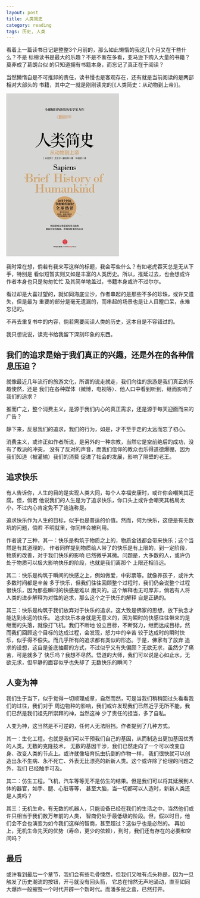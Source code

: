 ```yaml
---
layout: post
title: 人类简史
category: reading
tags: 历史, 人类
---
```


看着上一篇读书日记是整整3个月前的，那么如此懒惰的我这几个月又在干些什么？不是
标榜读书是最大的乐趣？不是不断在多看，亚马逊下购入大量的书籍？莫非成了葛朗台似
的只知道拥有书籍本身，而忘记了真正在于阅读？

当然懒惰自是不可推卸的责任，读书慢也是客观存在，还有就是当前阅读的是两部相对大部头的
书籍，其中之一就是刚刚读完的[《人类简史：从动物到上帝》]。

![human_history](/assets/images/human_history.jpg)

我时常在想，倘若有我来写这样的标题，我会写些什么？有如老虎吞天总是无从下手，特别是
看似短暂实则又如是丰富的人类历史。所以，推延过去，也会想或许作者本身也只是匆匆忙忙
及其简单地盖过，书籍本身或许不过尔尔。

看过却是大喜过望的，就如同海底尘沙，作者串起的是那些不多的珍珠，或许又遗失，但是最为
重要的部分是毫无遗漏的，而串起的场景也是让人目瞪口呆，永难忘记的。

不再去重复书中的内容，倘若需要阅读人类的历史，这本自是不容错过的。

我只想说说，读完书给我留下深刻印象的东西。

## 我们的追求是始于我们真正的兴趣，还是外在的各种信息压迫？

就像最近几年流行的旅游文化，所谓的说走就走，我们向往的旅游是我们真正的乐趣使然，还是
我们在各种媒体（微博，电视等）、他人口中看到听到，继而影响了我们的追求？

推而广之，整个消费主义，是源于我们内心的真正需求，还是源于每天迎面而来的广告？

静下来，反思我们的追求，我们的行为，如是，才不至于走的太远而忘了初心。

消费主义，或许正如作者所说，是另外的一种宗教，当然它是空前绝后的成功，没有了教派的冲突，
没有了反对的声音，而我们信仰的教众也乐得道德爆棚，因为我们知道（被灌输）我们的消费
促进了社会的发展，影响了隔壁的老王。

## 追求快乐

有人告诉你，人生的目的是实现人类大同，每个人幸福安康时，或许你会嘲笑其迂腐。但，倘若
他说我们的人生是为了追求快乐，你口头上或许会嘲笑其格局太小，不过内心肯定免不了连连称是。

追求快乐作为人生的目标，似乎也是普适的价值。然而，何为快乐，这便是有无数坑的问题，倘若
不明就里，你同样会被利用。

作者说了三种，其一：快乐是构筑于物质之上的，物质金钱都会带来快乐；这个当然是有其道理的，
作者同样提到物质给人带了的快乐是有上限的，到一定阶段，物质的改善，对于我们快乐的影响
已然微乎其微。问题是，大多数的人，或许仍处于物质可以极大影响快乐的阶段，也就是我们离那个
上限还相当远。

其二：快乐是构筑于瞬间的快感之上，例如做爱，中彩票等。就像养孩子，或许大多数时间都是辛苦
多于快乐，但我们往往回顾整个过程时，我们仍会说整个过程很快乐，因为那些瞬时的快感是难以
磨灭的。这个解释也无可厚非，倘若有人将人类的进步解释为对性的追求，那么这个之于快乐的解释
自是正确的。

其三：快乐是构筑于我们放弃对于快乐的追求。这大致是佛家的思想，放下执念才能达到永远的快乐。
追求快乐本身就是无意义的，因为瞬时的快感往往带来的是继而的失落，就像打飞机。我们不断地
设立目标，不断努力，继而达成目标，然而我们回顾这个目标的达成过程，会发现，怒力中的辛苦
较于达成时的瞬时快乐，似乎得不偿失。而几乎所有的追求都有类似的形态。于是，佛家有了放弃
追求的设想，这自是釜底抽薪的方式，不过似乎又有失偏颇？无欲无求，虽然少了痛苦，可是就多了
快乐吗？我想不尽然。悟道的大师，我们可以说是心如止水，无欲无求，但平静的面容似乎也失却了
无数快乐的瞬间？


## 人变为神

我们生于当下，似乎觉得一切顺理成章，自然而然，可是当我们稍稍回过头看看我们的过往，我们对于
周边物种的影响，我们或许发现我们已然近乎无所不能，我们已然是我们祖先所崇拜的神，当然这神
少了责任的担当，多了自私。

人变为神，这当然是不可逆的，任何人无法阻挡。作者提到了几种方式。

其一：生化工程。也就是我们可以干预我们自己的基因，从而制造出更加基因优秀的人类。无数的克隆技术，
无数的基因干涉，我们已然走向了一个可以改变自身、改变人类的节点上。或许就像培育抗虫抗倒的作物一样，
我们很快就可以创造出永不生病、永不死亡、外表无比漂亮的新新人类。这个或许除了伦理的问题之外，我们
已经触手可及。

其二：仿生工程。飞机，汽车等等无不是仿生的结果。但是我们可以将其延展到人体的器官，如手、腿、心脏等等，
甚至大脑，当一切都可以人造时，新新人类还是人类吗？

其三：无机生命。有无数的机器人，只能设备已经在我们的生活之中，当然他们或许只相当于我们数万年前的人类，
智商仍处于最低级的阶段。但，假以时日，他们会不会也演变为如今我们这样的智商，甚至超过？这似乎也是必然的。
再加上，无机生命先天的优势（寿命，更少的依赖），到时，我们还有存在的必要和空间吗？


## 最后

或许看到最后一个章节，我们会有些毛骨悚然，但我们又唯有点头称是，因为一旦触发了历史潮流的按钮，开弓就没有回头箭，
它总在悄然无声地涌动，直至如同大爆炸一般摧毁一个时代开辟一个新时代。而潘多拉之盒，已然打开。
